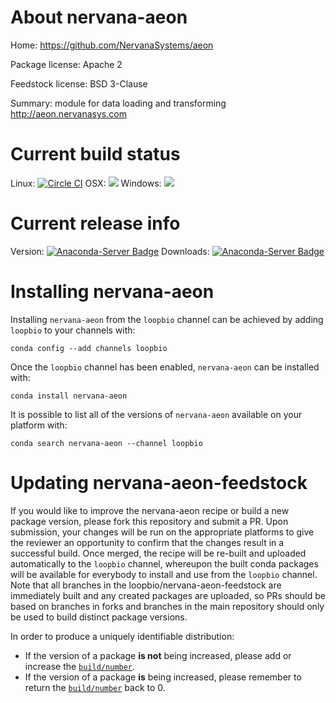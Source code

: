 About nervana-aeon
==================

Home: https://github.com/NervanaSystems/aeon

Package license: Apache 2

Feedstock license: BSD 3-Clause

Summary: module for data loading and transforming http://aeon.nervanasys.com



Current build status
====================

Linux: [![Circle CI](https://circleci.com/gh/loopbio/nervana-aeon-feedstock.svg?style=shield)](https://circleci.com/gh/loopbio/nervana-aeon-feedstock)
OSX: ![](https://cdn.rawgit.com/conda-forge/conda-smithy/90845bba35bec53edac7a16638aa4d77217a3713/conda_smithy/static/disabled.svg)
Windows: ![](https://cdn.rawgit.com/conda-forge/conda-smithy/90845bba35bec53edac7a16638aa4d77217a3713/conda_smithy/static/disabled.svg)

Current release info
====================
Version: [![Anaconda-Server Badge](https://anaconda.org/loopbio/nervana-aeon/badges/version.svg)](https://anaconda.org/loopbio/nervana-aeon)
Downloads: [![Anaconda-Server Badge](https://anaconda.org/loopbio/nervana-aeon/badges/downloads.svg)](https://anaconda.org/loopbio/nervana-aeon)

Installing nervana-aeon
=======================

Installing `nervana-aeon` from the `loopbio` channel can be achieved by adding `loopbio` to your channels with:

```
conda config --add channels loopbio
```

Once the `loopbio` channel has been enabled, `nervana-aeon` can be installed with:

```
conda install nervana-aeon
```

It is possible to list all of the versions of `nervana-aeon` available on your platform with:

```
conda search nervana-aeon --channel loopbio
```




Updating nervana-aeon-feedstock
===============================

If you would like to improve the nervana-aeon recipe or build a new
package version, please fork this repository and submit a PR. Upon submission,
your changes will be run on the appropriate platforms to give the reviewer an
opportunity to confirm that the changes result in a successful build. Once
merged, the recipe will be re-built and uploaded automatically to the
`loopbio` channel, whereupon the built conda packages will be available for
everybody to install and use from the `loopbio` channel.
Note that all branches in the loopbio/nervana-aeon-feedstock are
immediately built and any created packages are uploaded, so PRs should be based
on branches in forks and branches in the main repository should only be used to
build distinct package versions.

In order to produce a uniquely identifiable distribution:
 * If the version of a package **is not** being increased, please add or increase
   the [``build/number``](http://conda.pydata.org/docs/building/meta-yaml.html#build-number-and-string).
 * If the version of a package **is** being increased, please remember to return
   the [``build/number``](http://conda.pydata.org/docs/building/meta-yaml.html#build-number-and-string)
   back to 0.
